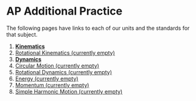 # AP Additional Practice 

The following pages have links to each of our units and the standards for that subject. 

1.  [**Kinematics**](apkinsbgpractice)
1.  [Rotational Kinematics (currently empty)]()
1.  [**Dynamics**](apdynsbgpractice)
1.  [Circular Motion (currently empty)]()
1.  [Rotational Dynamics (currently empty)]()
1.  [Energy (currently empty)]()
1.  [Momentum (currently empty)]()
1.  [Simple Harmonic Motion (currently empty)]()